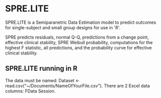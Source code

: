 # SPRE.LITE

SPRE.LITE is a Semiparanetric Data Estimation model to predict outcomes for single-subject and small group designs for use in 'R'.   

SPRE predicts residuals, normal Q-Q, predictions from a change point, effective clinical stability, SPRE Weibull probability, computations for the highest F statistic, all predictions, and the probability curve for effective clinical stability.

## SPRE.LITE running in R

The data must be named: Dataset <- read.csv("~/Documents/NameOfYourFile.csv"). There are 2 Excel data columns: FData  Session.  